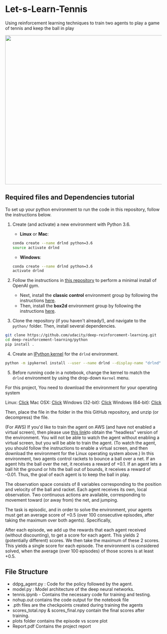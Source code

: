 # Let-s-Learn-Tennis
Using reinforcement learning techniques to train two agents to play a game of tennis and keep the ball in play

<p align="center">
  <img width="640" height="480" src="https://miro.medium.com/max/750/1*UmQHDskrYnONpVFk-1TjZA.gif">
</p>

## Required files and Dependencies tutorial

To set up your python environment to run the code in this repository, follow the instructions below.

1. Create (and activate) a new environment with Python 3.6.

	- __Linux__ or __Mac__: 
	```bash
	conda create --name drlnd python=3.6
	source activate drlnd
	```
	- __Windows__: 
	```bash
	conda create --name drlnd python=3.6 
	activate drlnd
	```
	
2. Follow the instructions in [this repository](https://github.com/openai/gym) to perform a minimal install of OpenAI gym.  
	- Next, install the **classic control** environment group by following the instructions [here](https://github.com/openai/gym#classic-control).
	- Then, install the **box2d** environment group by following the instructions [here](https://github.com/openai/gym#box2d).
	
3. Clone the repository (if you haven't already!), and navigate to the `python/` folder.  Then, install several dependencies.
```bash
git clone https://github.com/udacity/deep-reinforcement-learning.git
cd deep-reinforcement-learning/python
pip install .
```

4. Create an [IPython kernel](http://ipython.readthedocs.io/en/stable/install/kernel_install.html) for the `drlnd` environment.  
```bash
python -m ipykernel install --user --name drlnd --display-name "drlnd"
```

5. Before running code in a notebook, change the kernel to match the `drlnd` environment by using the drop-down `Kernel` menu. 

For this project, You need to download the environment for your operating system

Linux: [Click](https://s3-us-west-1.amazonaws.com/udacity-drlnd/P3/Tennis/Tennis_Linux.zip)
Mac OSX: [Click](https://s3-us-west-1.amazonaws.com/udacity-drlnd/P3/Tennis/Tennis.app.zip)
Windows (32-bit): [Click](https://s3-us-west-1.amazonaws.com/udacity-drlnd/P3/Tennis/Tennis_Windows_x86.zip)
Windows (64-bit): [Click](https://s3-us-west-1.amazonaws.com/udacity-drlnd/P3/Tennis/Tennis_Windows_x86_64.zip)

Then, place the file in the folder in the this GitHub repository, and unzip (or decompress) the file.


(For AWS) If you'd like to train the agent on AWS (and have not enabled a virtual screen), then please use [this link](https://s3-us-west-1.amazonaws.com/udacity-drlnd/P3/Tennis/Tennis_Linux_NoVis.zip)to obtain the "headless" version of the environment. You will not be able to watch the agent without enabling a virtual screen, but you will be able to train the agent. (To watch the agent, you should follow the instructions to enable a virtual screen, and then download the environment for the Linux operating system above.)
In this environment, two agents control rackets to bounce a ball over a net. If an agent hits the ball over the net, it receives a reward of +0.1. If an agent lets a ball hit the ground or hits the ball out of bounds, it receives a reward of -0.01. Thus, the goal of each agent is to keep the ball in play.

The observation space consists of 8 variables corresponding to the position and velocity of the ball and racket. Each agent receives its own, local observation. Two continuous actions are available, corresponding to movement toward (or away from) the net, and jumping.

The task is episodic, and in order to solve the environment, your agents must get an average score of +0.5 (over 100 consecutive episodes, after taking the maximum over both agents). Specifically,

After each episode, we add up the rewards that each agent received (without discounting), to get a score for each agent. This yields 2 (potentially different) scores. We then take the maximum of these 2 scores.
This yields a single score for each episode.
The environment is considered solved, when the average (over 100 episodes) of those scores is at least +0.5.


## File Structure

- ddpg_agent.py : Code for the policy followed by the agent.
- model.py : Model architecture of the deep neural networks.
- tennis.ipynb - Contains the necessary code for training and testing.
- nohup.out contains the code output for the notebook file
- .pth files are the checkpoints created during training the agents
- scores_total.npy & scores_final.npy contain the final scores after training.
- plots folder contains the episode vs score plot
- Report.pdf Contains the project report
